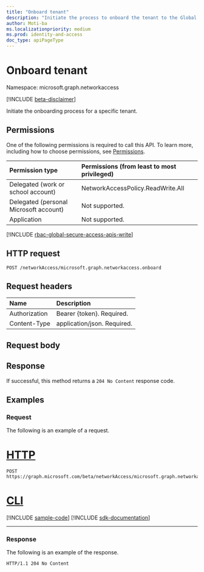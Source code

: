 ```yaml
---
title: "Onboard tenant"
description: "Initiate the process to onboard the tenant to the Global Secure Access services."
author: Moti-ba
ms.localizationpriority: medium
ms.prod: identity-and-access
doc_type: apiPageType
---
```


# Onboard tenant
Namespace: microsoft.graph.networkaccess

[!INCLUDE [beta-disclaimer](../../includes/beta-disclaimer.md)]

Initiate the onboarding process for a specific tenant.

## Permissions
One of the following permissions is required to call this API. To learn more, including how to choose permissions, see [Permissions](/graph/permissions-reference).

|Permission type|Permissions (from least to most privileged)|
|:---|:---|
|Delegated (work or school account)|NetworkAccessPolicy.ReadWrite.All|
|Delegated (personal Microsoft account)|Not supported.|
|Application|Not supported.|

[!INCLUDE [rbac-global-secure-access-apis-write](../includes/rbac-for-apis/rbac-global-secure-access-apis-write.md)]

## HTTP request

<!-- {
  "blockType": "ignored"
}
-->
``` http
POST /networkAccess/microsoft.graph.networkaccess.onboard
```

## Request headers
|Name|Description|
|:---|:---|
|Authorization|Bearer {token}. Required.|
|Content-Type|application/json. Required.|

## Request body


## Response

If successful, this method returns a `204 No Content` response code.

## Examples

### Request
The following is an example of a request.
# [HTTP](#tab/http)
<!-- {
  "blockType": "request",
  "name": "create_tenantstatus_from_"
}
-->
``` http
POST https://graph.microsoft.com/beta/networkAccess/microsoft.graph.networkaccess.onboard
```

# [CLI](#tab/cli)
[!INCLUDE [sample-code](../includes/snippets/cli/create-tenantstatus-from--cli-snippets.md)]
[!INCLUDE [sdk-documentation](../includes/snippets/snippets-sdk-documentation-link.md)]

---

### Response
The following is an example of the response.
<!-- {
  "blockType": "response",
  "truncated": true
}
-->
``` http
HTTP/1.1 204 No Content
```

